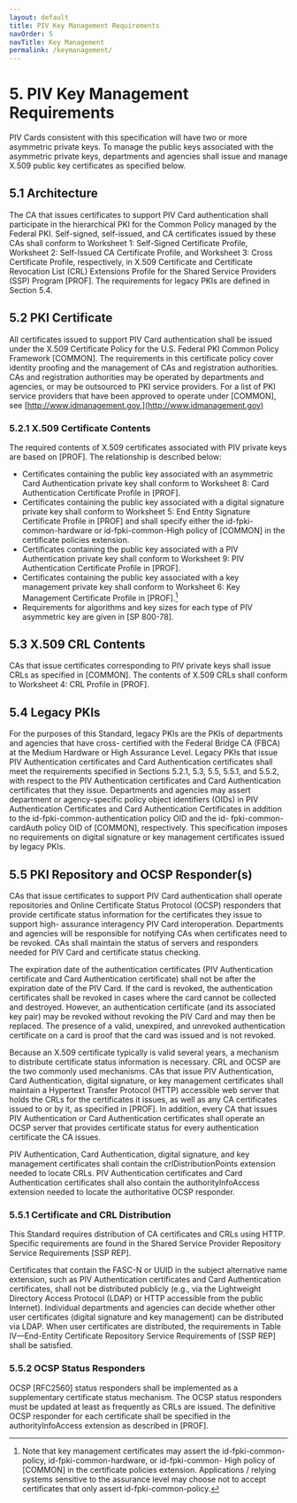 ```yaml
---
layout: default
title: PIV Key Management Requirements
navOrder: 5
navTitle: Key Management
permalink: /keymanagement/
---
```


# 5. PIV Key Management Requirements

PIV Cards consistent with this specification will have two or more asymmetric private keys. To manage
the public keys associated with the asymmetric private keys, departments and agencies shall issue and
manage X.509 public key certificates as specified below.

## 5.1 Architecture

The CA that issues certificates to support PIV Card authentication shall participate in the hierarchical PKI
for the Common Policy managed by the Federal PKI. Self-signed, self-issued, and CA certificates issued
by these CAs shall conform to Worksheet 1: Self-Signed Certificate Profile, Worksheet 2: Self-Issued CA
Certificate Profile, and Worksheet 3: Cross Certificate Profile, respectively, in X.509 Certificate and
Certificate Revocation List (CRL) Extensions Profile for the Shared Service Providers (SSP) Program
[PROF]. The requirements for legacy PKIs are defined in Section 5.4.

## 5.2 PKI Certificate

All certificates issued to support PIV Card authentication shall be issued under the X.509 Certificate
Policy for the U.S. Federal PKI Common Policy Framework [COMMON]. The requirements in this
certificate policy cover identity proofing and the management of CAs and registration authorities. CAs
and registration authorities may be operated by departments and agencies, or may be outsourced to PKI
service providers. For a list of PKI service providers that have been approved to operate under
[COMMON], see [http://www.idmanagement.gov.](http://www.idmanagement.gov)

### 5.2.1 X.509 Certificate Contents

The required contents of X.509 certificates associated with PIV private keys are based on [PROF]. The
relationship is described below:

- Certificates containing the public key associated with an asymmetric Card Authentication private key
    shall conform to Worksheet 8: Card Authentication Certificate Profile in [PROF].
- Certificates containing the public key associated with a digital signature private key shall conform to
    Worksheet 5: End Entity Signature Certificate Profile in [PROF] and shall specify either the id-fpki-
    common-hardware or id-fpki-common-High policy of [COMMON] in the certificate policies
    extension.
- Certificates containing the public key associated with a PIV Authentication private key shall conform
    to Worksheet 9: PIV Authentication Certificate Profile in [PROF].
- Certificates containing the public key associated with a key management private key shall conform to
    Worksheet 6: Key Management Certificate Profile in [PROF].[^keypolicy]
- Requirements for algorithms and key sizes for each type of PIV asymmetric key are given in
    [SP 800-78].

[^keypolicy]: Note that key management certificates may assert the id-fpki-common-policy, id-fpki-common-hardware, or id-fpki-common- High policy of [COMMON] in the certificate policies extension. Applications / relying systems sensitive to the assurance level
may choose not to accept certificates that only assert id-fpki-common-policy.


## 5.3 X.509 CRL Contents

CAs that issue certificates corresponding to PIV private keys shall issue CRLs as specified in
[COMMON]. The contents of X.509 CRLs shall conform to Worksheet 4: CRL Profile in [PROF].

## 5.4 Legacy PKIs

For the purposes of this Standard, legacy PKIs are the PKIs of departments and agencies that have cross-
certified with the Federal Bridge CA (FBCA) at the Medium Hardware or High Assurance Level. Legacy
PKIs that issue PIV Authentication certificates and Card Authentication certificates shall meet the
requirements specified in Sections 5.2.1, 5.3, 5.5, 5.5.1, and 5.5.2, with respect to the PIV Authentication
certificates and Card Authentication certificates that they issue. Departments and agencies may assert
department or agency-specific policy object identifiers (OIDs) in PIV Authentication Certificates and
Card Authentication Certificates in addition to the id-fpki-common-authentication policy OID and the id-
fpki-common-cardAuth policy OID of [COMMON], respectively. This specification imposes no
requirements on digital signature or key management certificates issued by legacy PKIs.

## 5.5 PKI Repository and OCSP Responder(s)

CAs that issue certificates to support PIV Card authentication shall operate repositories and Online
Certificate Status Protocol (OCSP) responders that provide certificate status information for the
certificates they issue to support high- assurance interagency PIV Card interoperation. Departments and
agencies will be responsible for notifying CAs when certificates need to be revoked. CAs shall maintain
the status of servers and responders needed for PIV Card and certificate status checking.

The expiration date of the authentication certificates (PIV Authentication certificate and Card
Authentication certificate) shall not be after the expiration date of the PIV Card. If the card is revoked,
the authentication certificates shall be revoked in cases where the card cannot be collected and destroyed.
However, an authentication certificate (and its associated key pair) may be revoked without revoking the
PIV Card and may then be replaced. The presence of a valid, unexpired, and unrevoked authentication
certificate on a card is proof that the card was issued and is not revoked.

Because an X.509 certificate typically is valid several years, a mechanism to distribute certificate status
information is necessary. CRL and OCSP are the two commonly used mechanisms. CAs that issue PIV
Authentication, Card Authentication, digital signature, or key management certificates shall maintain a
Hypertext Transfer Protocol (HTTP) accessible web server that holds the CRLs for the certificates it
issues, as well as any CA certificates issued to or by it, as specified in [PROF]. In addition, every CA that
issues PIV Authentication or Card Authentication certificates shall operate an OCSP server that provides
certificate status for every authentication certificate the CA issues.

PIV Authentication, Card Authentication, digital signature, and key management certificates shall contain
the crlDistributionPoints extension needed to locate CRLs. PIV Authentication certificates and Card
Authentication certificates shall also contain the authorityInfoAccess extension needed to locate the
authoritative OCSP responder.

### 5.5.1 Certificate and CRL Distribution

This Standard requires distribution of CA certificates and CRLs using HTTP. Specific requirements are
found in the Shared Service Provider Repository Service Requirements [SSP REP].


Certificates that contain the FASC-N or UUID in the subject alternative name extension, such as PIV
Authentication certificates and Card Authentication certificates, shall not be distributed publicly (e.g., via
the Lightweight Directory Access Protocol (LDAP) or HTTP accessible from the public Internet).
Individual departments and agencies can decide whether other user certificates (digital signature and key
management) can be distributed via LDAP. When user certificates are distributed, the requirements in
Table IV—End-Entity Certificate Repository Service Requirements of [SSP REP] shall be satisfied.

### 5.5.2 OCSP Status Responders

OCSP [RFC2560] status responders shall be implemented as a supplementary certificate status
mechanism. The OCSP status responders must be updated at least as frequently as CRLs are issued. The
definitive OCSP responder for each certificate shall be specified in the authorityInfoAccess extension as
described in [PROF].


